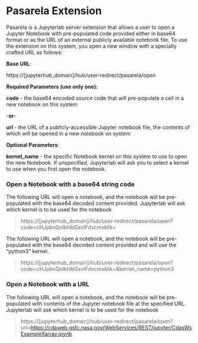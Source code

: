 # Pasarela Extension
Pasarela is a Jupyterlab server extension that allows a user to open a Jupyter Notebook with pre-populated code provided either in base64 format or as the URL of an external publicly available notebook file. To use the extension on this system, you open a new window with a specially crafted URL as follows:

**Base URL**:

https://[jupyterhub_domain]/hub/user-redirect/pasarela/open

**Required Parameters (use only one):**

**code** - the base64 encoded source code that will pre-populate a cell in a new notebook on this system

-**or**-

**url** - the URL of a publicly-accessible Jupyter notebook file, the contents of which will be opened in a new notebook on system

**Optional Parameters**:

**kernel_name** - the specific Notebook kernel on this system to use to open the new Notebook. If unspecified, Jupyterlab will ask you to select a kernel to use when you first open the notebook.

### Open a Notebook with a base64 string code
The following URL will open a notebook, and the notebook will be pre-populated with the base64 decoded content provided. Jupyterlab will ask which kernel is to be used for the notebook

> https://[jupyterhub_domain]/hub/user-redirect/pasarela/open?code=cHJpbnQoIkhlbGxvIFdvcmxkIik=


The following URL will open a notebook, and the notebook will be pre-populated with the base64 decoded content provided and will use the “python3” kernel.

> https://[jupyterhub_domain]/hub/user-redirect/pasarela/open?code=cHJpbnQoIkhlbGxvIFdvcmxkIik=&kernel_name=python3


### Open a Notebook with a URL
The following URL will open a notebook, and the notebook will be pre-populated with contents of the Jupyter notebook file at the specified URL. Jupyterlab will ask which kernel is to be used for the notebook

> https://[jupyterhub_domain]/hub/user-redirect/pasarela/open?url=https://cdaweb.gsfc.nasa.gov/WebServices/REST/jupyter/CdasWsExampleXarray.ipynb